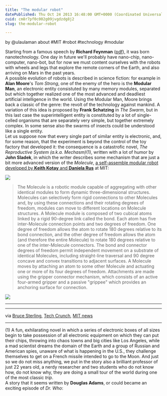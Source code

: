 ```yaml
---
title: "The modular robot"
datePublished: Thu Oct 24 2013 16:48:00 GMT+0000 (Coordinated Universal Time)
cuid: cm8r7pf0c002g09jvgdzdg8j2
slug: the-modular-robot

---
```



by @ulaulaman about #MIT #robot #technology #modular

Starting from a famous speech by **Richard Feynman** ([pdf](http://calteches.library.caltech.edu/47/2/1960Bottom.pdf)), it was born nanotechnology. One day in future we'll probably have nano-chip, nano-computer, nano-bot, but for now we must content ourselves with the robots with wheels and legs that explore the remote corners of the Earth, and also arriving on Mars in the past years.  
A possible evolution of robots is described in science fiction: for example in **Alan Moore**'s _Tom Strong_, one of the enemy of the hero is the **Modular Man**, an electronic entity consistuted by many memory modules, separated but which together realized one of the most advanced and deadliest artificial intelligence in the world. Using the Modular Man, Moore brings back a classic of the genre: the revolt of the technology against mankind. A variation of this idea is proposed by **Frank Schatzing** in _The Swarm_, but in this last case the superintelligent entity is constituted by a lot of single-celled organisms that are separately very simple, but together extremely complex. In some sense also the swarms of insects could be understood like a single entity.  
Let us suppose now that every single part of similar entity is electronic, and, for some reason, that the experiment is beyond the control of the toy factory that developed it: the consequence is a catastrofic novel, _The Reproductive System (a.k.a. Mechasm)_(1), written with a lot of humor by **John Sladek**, in which the writer describes some mechanism that are just a bit more advanced version of the _Molecule_, [a self-assemble modular robot developed by **Keith Kotay** and **Daniela Rus**](http://publications.csail.mit.edu/abstracts/abstracts05/rus4/rus4.html) at MIT:

![](https://cdn.hashnode.com/res/hashnode/image/upload/v1743071395156/0a70f3bc-c5c0-4d43-a06e-9ed376fcac77.png)

> The Molecule is a robotic module capable of aggregating with other identical modules to form dynamic three-dimensional structures. Molecules can selectively form rigid connections to other Molecules and, by using these connections and their rotating degrees of freedom, modules can move to different locations on Molecule structures. A Molecule module is composed of two cubical atoms linked by a rigid 90-degree link called the bond. Each atom has five inter-Molecule connection points and two degrees of freedom. One degree of freedom allows the atom to rotate 180 degrees relative to its bond connection, and the other degree of freedom allows the atom (and therefore the entire Molecule) to rotate 180 degrees relative to one of the inter-Molecule connectors. The bond and connector degrees of freedom permit independent movement on a substrate of identical Molecules, including straight-line traversal and 90 degree concave and convex transitions to adjacent surfaces. A Molecule moves by attaching an atom to some other Molecule and actuating one or more of its four degrees of freedom. Attachments are made using the gripper connector mechanism, which consists of an active four-armed gripper and a passive "grippee" which provides an anchoring surface for connection.

![](https://cdn.hashnode.com/res/hashnode/image/upload/v1743071397123/be0d19a3-6ceb-4b95-8561-cbc1a141492a.png)

* * *

* * *

via [Bruce Sterling](http://www.wired.com/beyond_the_beyond/2013/10/self-assembling-robot-cubes-from-mit/), [Tech Crunch](http://techcrunch.com/2013/10/04/m-blocks/), [MIT news](http://web.mit.edu/newsoffice/2013/simple-scheme-for-self-assembling-robots-1004.html)

* * *

(1) A fun, exhilarating novel in which a series of electronic boxes of all sizes begin to take possession of all electronic equipment on which they can put their chips, throwing into chaos towns and big cities like Los Angeles, while a mad scientist dreams the domain of the Earth and a group of Russian and American spies, unaware of what is happening in the U.S., they challenge themselves to get on a French missile intended to go to the Moon. And just so we do not miss anything, we put in the story also a brilliant professor of just 22 years old, a nerdy researcher and two students who do not know how, do not know why, they are doing a small tour of the world during one of the most classic _trip_.  
A story that it seems written by **Douglas Adams**, or could became an exciting episode of _Dr. Who_: